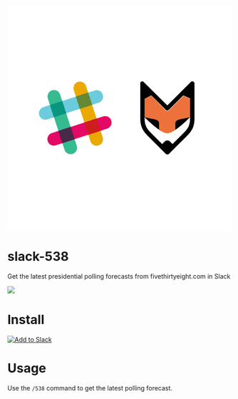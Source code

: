 ![](.readme/logo.png)

# slack-538
Get the latest presidential polling forecasts from fivethirtyeight.com in Slack

![](.readme/demo.gif)

# Install

<a href="https://slack.com/oauth/authorize?scope=bot,commands&client_id=3546370506.89063965589"><img alt="Add to Slack" height="40" width="139" src="https://platform.slack-edge.com/img/add_to_slack.png" srcset="https://platform.slack-edge.com/img/add_to_slack.png 1x, https://platform.slack-edge.com/img/add_to_slack@2x.png 2x" /></a>

# Usage

Use the `/538` command to get the latest polling forecast.



